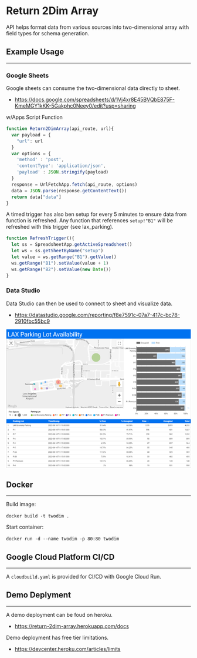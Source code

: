 # Return 2Dim Array

API helps format data from various sources into two-dimensional array with field types for schema generation.

## Example Usage
---

### Google Sheets

Google sheets can consume the two-dimensional data directly to sheet.

* <https://docs.google.com/spreadsheets/d/1Vj4xr8E45BVQbE875F-KmeMGY1kKK-5Gakphc0Neey0/edit?usp=sharing>

w/Apps Script Function

```js
function Return2DimArray(api_route, url){
  var payload = {
    "url": url
  }
  var options = {
    'method' : 'post',
    'contentType': 'application/json',
    'payload' : JSON.stringify(payload)
  }
  response = UrlFetchApp.fetch(api_route, options)
  data = JSON.parse(response.getContentText())
  return data["data"]
}
```

A timed trigger has also ben setup for every 5 minutes to ensure data from function is refreshed. Any function that references `setup!"B1"` will be refreshed with this trigger (see lax_parking).
```js
function RefreshTrigger(){
  let ss = SpreadsheetApp.getActiveSpreadsheet()
  let ws = ss.getSheetByName("setup")
  let value = ws.getRange("B1").getValue()
  ws.getRange("B1").setValue(value + 1)
  ws.getRange("B2").setValue(new Date())
}
```

### Data Studio

Data Studio can then be used to connect to sheet and visualize data.

* <https://datastudio.google.com/reporting/f8e7591c-07a7-417c-bc78-2910fbc55bc9>

![Data Studio LAX Parking](images/data-studio-lax-parking.png)


## Docker
---

Build image:

`docker build -t twodim .`

Start container:

`docker run -d --name twodim -p 80:80 twodim`

## Google Cloud Platform CI/CD
---

A `cloudbuild.yaml` is provided for CI/CD with Google Cloud Run.

## Demo Deplyment
---

A demo deployment can be foud on heroku.

* <https://return-2dim-array.herokuapp.com/docs>

Demo deployment has free tier limitations.

* https://devcenter.heroku.com/articles/limits